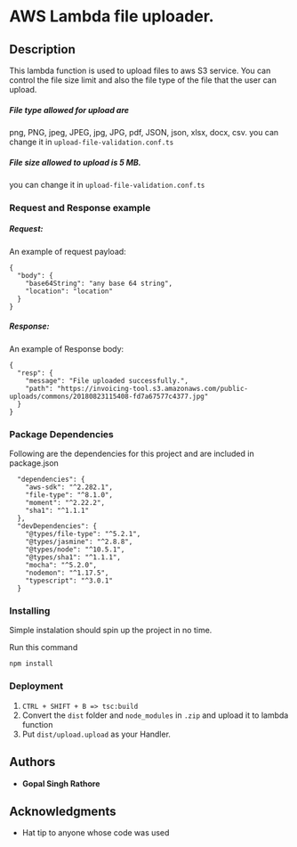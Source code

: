 # AWS Lambda file uploader.

## Description
This lambda function is used to upload files to aws S3 service. You can control the file size limit and also the file type of the file that the user can upload.

##### File type allowed for upload are 
png, PNG, jpeg, JPEG, jpg, JPG, pdf, JSON, json, xlsx, docx, csv.
you can change it in `upload-file-validation.conf.ts`

##### File size allowed to upload is 5 MB.
you can change it in ```upload-file-validation.conf.ts```

### Request and Response example

##### Request:
An example of request payload:
```
{
  "body": {
    "base64String": "any base 64 string",
    "location": "location"
  }
}
```

##### Response:
An example of Response body:

```
{
  "resp": {
    "message": "File uploaded successfully.",
    "path": "https://invoicing-tool.s3.amazonaws.com/public-uploads/commons/20180823115408-fd7a67577c4377.jpg"
  }
}
```

### Package Dependencies

Following are the dependencies for this project and are included in package.json

```
  "dependencies": {
    "aws-sdk": "^2.282.1",
    "file-type": "^8.1.0",
    "moment": "^2.22.2",
    "sha1": "^1.1.1"
  },
  "devDependencies": {
    "@types/file-type": "^5.2.1",
    "@types/jasmine": "^2.8.8",
    "@types/node": "^10.5.1",
    "@types/sha1": "^1.1.1",
    "mocha": "^5.2.0",
    "nodemon": "^1.17.5",
    "typescript": "^3.0.1"
  }
```

### Installing

Simple instalation should spin up the project in no time.

Run this command
```
npm install
```

### Deployment
1. `CTRL + SHIFT + B => tsc:build`
2. Convert the `dist` folder and `node_modules` in `.zip` and upload it to lambda function
3. Put `dist/upload.upload` as your Handler.

## Authors
- **Gopal Singh Rathore**

## Acknowledgments
- Hat tip to anyone whose code was used
